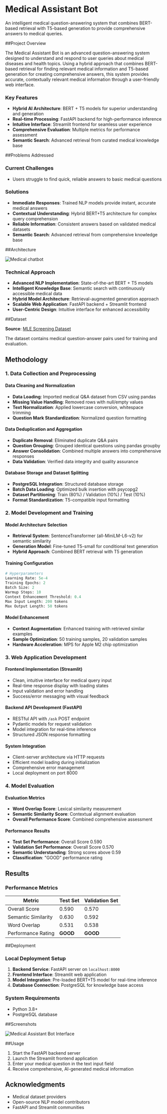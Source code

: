 # Medical Assistant Bot

An intelligent medical question-answering system that combines BERT-based retrieval with T5-based generation to provide comprehensive answers to medical queries.

##Project Overview

The Medical Assistant Bot is an advanced question-answering system designed to understand and respond to user queries about medical diseases and health topics. Using a hybrid approach that combines BERT-based retrieval for finding relevant medical information and T5-based generation for creating comprehensive answers, this system provides accurate, contextually relevant medical information through a user-friendly web interface.

### Key Features
- **Hybrid AI Architecture**: BERT + T5 models for superior understanding and generation
- **Real-time Processing**: FastAPI backend for high-performance inference
- **Intuitive Interface**: Streamlit frontend for seamless user experience
- **Comprehensive Evaluation**: Multiple metrics for performance assessment
- **Semantic Search**: Advanced retrieval from curated medical knowledge base

##Problems Addressed

### Current Challenges
- Users struggle to find quick, reliable answers to basic medical questions

### Solutions
- **Immediate Responses**: Trained NLP models provide instant, accurate medical answers
- **Contextual Understanding**: Hybrid BERT+T5 architecture for complex query comprehension
- **Reliable Information**: Consistent answers based on validated medical datasets
- **Semantic Search**: Advanced retrieval from comprehensive knowledge base

##Architecture

![Medical chatbot](https://github.com/user-attachments/assets/7bf25766-3d2e-40c0-934a-a9a274ba2e4b)

### Technical Approach
- **Advanced NLP Implementation**: State-of-the-art BERT + T5 models
- **Intelligent Knowledge Base**: Semantic search with continuously accessible medical data
- **Hybrid Model Architecture**: Retrieval-augmented generation approach
- **Scalable Web Application**: FastAPI backend + Streamlit frontend
- **User-Centric Design**: Intuitive interface for enhanced accessibility

##Dataset

**Source**: [MLE Screening Dataset](https://drive.google.com/file/d/1upzfj8bXP012zZsq01jcoeO9NyhmTHnQ/view?usp=drive_link)

The dataset contains medical question-answer pairs used for training and evaluation.

## Methodology

### 1. Data Collection and Preprocessing

#### Data Cleaning and Normalization
- **Data Loading**: Imported medical Q&A dataset from CSV using pandas
- **Missing Value Handling**: Removed rows with null/empty values
- **Text Normalization**: Applied lowercase conversion, whitespace trimming
- **Question Mark Standardization**: Normalized question formatting

#### Data Deduplication and Aggregation
- **Duplicate Removal**: Eliminated duplicate Q&A pairs
- **Question Grouping**: Grouped identical questions using pandas groupby
- **Answer Consolidation**: Combined multiple answers into comprehensive responses
- **Data Validation**: Verified data integrity and quality assurance

#### Database Storage and Dataset Splitting
- **PostgreSQL Integration**: Structured database storage
- **Batch Data Loading**: Optimized bulk insertion with psycopg2
- **Dataset Partitioning**: Train (80%) / Validation (10%) / Test (10%)
- **Format Standardization**: T5-compatible input formatting

### 2. Model Development and Training

#### Model Architecture Selection
- **Retrieval System**: SentenceTransformer (all-MiniLM-L6-v2) for semantic similarity
- **Generation Model**: Fine-tuned T5-small for conditional text generation
- **Hybrid Approach**: Combined BERT retrieval with T5 generation

#### Training Configuration
```python
# Hyperparameters
Learning Rate: 5e-4
Training Epochs: 2
Batch Size: 2
Warmup Steps: 10
Context Enhancement Threshold: 0.4
Max Input Length: 200 tokens
Max Output Length: 50 tokens
```

#### Model Enhancement
- **Context Augmentation**: Enhanced training with retrieved similar examples
- **Sample Optimization**: 50 training samples, 20 validation samples
- **Hardware Acceleration**: MPS for Apple M2 chip optimization

### 3. Web Application Development

#### Frontend Implementation (Streamlit)
- Clean, intuitive interface for medical query input
- Real-time response display with loading states
- Input validation and error handling
- Success/error messaging with visual feedback

#### Backend API Development (FastAPI)
- RESTful API with `/ask` POST endpoint
- Pydantic models for request validation
- Model integration for real-time inference
- Structured JSON response formatting

#### System Integration
- Client-server architecture via HTTP requests
- Efficient model loading during initialization
- Comprehensive error management
- Local deployment on port 8000

### 4. Model Evaluation

#### Evaluation Metrics
- **Word Overlap Score**: Lexical similarity measurement
- **Semantic Similarity Score**: Contextual alignment evaluation
- **Overall Performance Score**: Combined comprehensive assessment

#### Performance Results
- **Test Set Performance**: Overall Score 0.590
- **Validation Set Performance**: Overall Score 0.570
- **Semantic Understanding**: Strong scores above 0.59
- **Classification**: "GOOD" performance rating

## Results

### Performance Metrics
| Metric | Test Set | Validation Set |
|--------|----------|---------------|
| Overall Score | 0.590 | 0.570 |
| Semantic Similarity | 0.630 | 0.592 |
| Word Overlap | 0.531 | 0.538 |
| Performance Rating | **GOOD** | **GOOD** |

##Deployment

### Local Deployment Setup
1. **Backend Service**: FastAPI server on `localhost:8000`
2. **Frontend Interface**: Streamlit web application
3. **Model Integration**: Pre-loaded BERT+T5 model for real-time inference
4. **Database Connection**: PostgreSQL for knowledge base access

### System Requirements
- Python 3.8+
- PostgreSQL database

##Screenshots

![Medical Assistant Bot Interface](https://github.com/user-attachments/assets/f71017f8-3f14-4d0f-92eb-3a265c6a76d4)

##Usage

1. Start the FastAPI backend server
2. Launch the Streamlit frontend application
3. Enter your medical question in the text input field
4. Receive comprehensive, AI-generated medical information


## Acknowledgments

- Medical dataset providers
- Open-source NLP model contributors
- FastAPI and Streamlit communities

